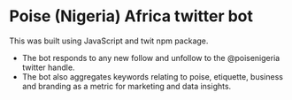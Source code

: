 # Poise (Nigeria) Africa twitter bot

This was built using JavaScript and twit npm package.

- The bot responds to any new follow and unfollow to the @poisenigeria twitter handle.
- The bot also aggregates keywords relating to poise, etiquette, business and branding as a metric for marketing and data insights.
  